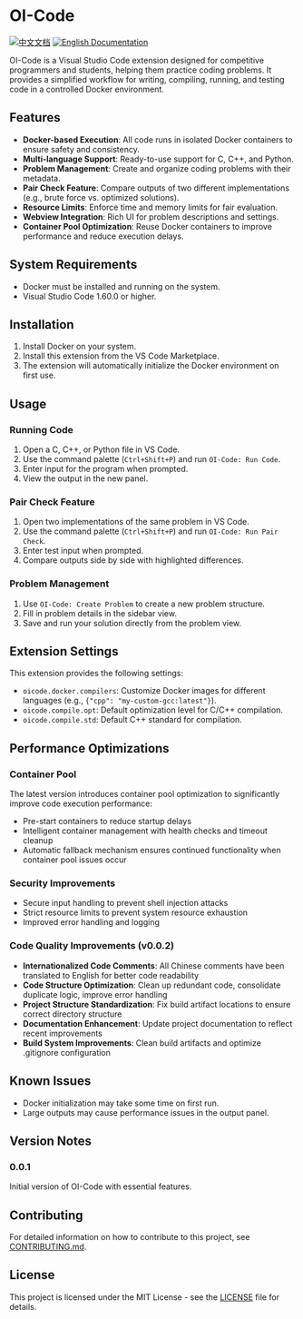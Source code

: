 # OI-Code

[![中文文档](https://img.shields.io/badge/文档-中文-red.svg)](i18n/chinese/README.md)
[![English Documentation](https://img.shields.io/badge/English-Documentation-blue.svg)](README.md)

OI-Code is a Visual Studio Code extension designed for competitive programmers and students, helping them practice coding problems. It provides a simplified workflow for writing, compiling, running, and testing code in a controlled Docker environment.

## Features

- **Docker-based Execution**: All code runs in isolated Docker containers to ensure safety and consistency.
- **Multi-language Support**: Ready-to-use support for C, C++, and Python.
- **Problem Management**: Create and organize coding problems with their metadata.
- **Pair Check Feature**: Compare outputs of two different implementations (e.g., brute force vs. optimized solutions).
- **Resource Limits**: Enforce time and memory limits for fair evaluation.
- **Webview Integration**: Rich UI for problem descriptions and settings.
- **Container Pool Optimization**: Reuse Docker containers to improve performance and reduce execution delays.

## System Requirements

- Docker must be installed and running on the system.
- Visual Studio Code 1.60.0 or higher.

## Installation

1. Install Docker on your system.
2. Install this extension from the VS Code Marketplace.
3. The extension will automatically initialize the Docker environment on first use.

## Usage

### Running Code

1. Open a C, C++, or Python file in VS Code.
2. Use the command palette (`Ctrl+Shift+P`) and run `OI-Code: Run Code`.
3. Enter input for the program when prompted.
4. View the output in the new panel.

### Pair Check Feature

1. Open two implementations of the same problem in VS Code.
2. Use the command palette (`Ctrl+Shift+P`) and run `OI-Code: Run Pair Check`.
3. Enter test input when prompted.
4. Compare outputs side by side with highlighted differences.

### Problem Management

1. Use `OI-Code: Create Problem` to create a new problem structure.
2. Fill in problem details in the sidebar view.
3. Save and run your solution directly from the problem view.

## Extension Settings

This extension provides the following settings:

- `oicode.docker.compilers`: Customize Docker images for different languages (e.g., `{"cpp": "my-custom-gcc:latest"}`).
- `oicode.compile.opt`: Default optimization level for C/C++ compilation.
- `oicode.compile.std`: Default C++ standard for compilation.

## Performance Optimizations

### Container Pool
The latest version introduces container pool optimization to significantly improve code execution performance:
- Pre-start containers to reduce startup delays
- Intelligent container management with health checks and timeout cleanup
- Automatic fallback mechanism ensures continued functionality when container pool issues occur

### Security Improvements
- Secure input handling to prevent shell injection attacks
- Strict resource limits to prevent system resource exhaustion
- Improved error handling and logging

### Code Quality Improvements (v0.0.2)
- **Internationalized Code Comments**: All Chinese comments have been translated to English for better code readability
- **Code Structure Optimization**: Clean up redundant code, consolidate duplicate logic, improve error handling
- **Project Structure Standardization**: Fix build artifact locations to ensure correct directory structure
- **Documentation Enhancement**: Update project documentation to reflect recent improvements
- **Build System Improvements**: Clean build artifacts and optimize .gitignore configuration

## Known Issues

- Docker initialization may take some time on first run.
- Large outputs may cause performance issues in the output panel.

## Version Notes

### 0.0.1

Initial version of OI-Code with essential features.

## Contributing

For detailed information on how to contribute to this project, see [CONTRIBUTING.md](CONTRIBUTING.md).

## License

This project is licensed under the MIT License - see the [LICENSE](LICENSE) file for details.
